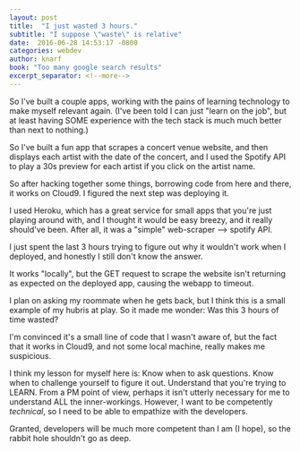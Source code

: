 ```yaml
---
layout: post
title:  "I just wasted 3 hours."
subtitle: "I suppose \"waste\" is relative" 
date:  2016-06-28 14:53:17 -0800
categories: webdev
author: knarf
book: "Too many google search results"
excerpt_separator: <!--more-->
---
```


So I've built a couple apps, working with the pains of learning technology to make myself relevant again. (I've been told I can just "learn on the job", but at least having SOME experience with the tech stack is much much better than next to nothing.)

So I've built a fun app that scrapes a concert venue website, and then displays each artist with the date of the concert, and I used the Spotify API to play a 30s preview for each artist if you click on the artist name.

So after hacking together some things, borrowing code from here and there, it works on Cloud9.  I figured the next step was deploying it.  

<!--more-->

I used Heroku, which has a great service for small apps that you're just playing around with, and I thought it would be easy breezy, and it really should've been. After all, it was a "simple" web-scraper --> spotify API. 

I just spent the last 3 hours trying to figure out why it wouldn't work when I deployed, and honestly I still don't know the answer. 

It works "locally", but the GET request to scrape the website isn't returning as expected on the deployed app, causing the webapp to timeout. 

I plan on asking my roommate when he gets back, but I think this is a small example of my hubris at play. So it made me wonder: Was this 3 hours of time wasted? 

I'm convinced it's a small line of code that I wasn't aware of, but the fact that it works in Cloud9, and not some local machine, really makes me suspicious. 

I think my lesson for myself here is: Know when to ask questions. Know when to challenge yourself to figure it out. Understand that you're trying to LEARN. From a PM point of view, perhaps it isn't utterly necessary for me to understand ALL the inner-workings.  However, I want to be competently *technical*, so I need to be able to empathize with the developers. 

Granted, developers will be much more competent than I am (I hope), so the rabbit hole shouldn't go as deep.  

